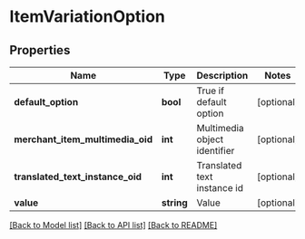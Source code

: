 # ItemVariationOption

## Properties
Name | Type | Description | Notes
------------ | ------------- | ------------- | -------------
**default_option** | **bool** | True if default option | [optional] 
**merchant_item_multimedia_oid** | **int** | Multimedia object identifier | [optional] 
**translated_text_instance_oid** | **int** | Translated text instance id | [optional] 
**value** | **string** | Value | [optional] 

[[Back to Model list]](../README.md#documentation-for-models) [[Back to API list]](../README.md#documentation-for-api-endpoints) [[Back to README]](../README.md)



